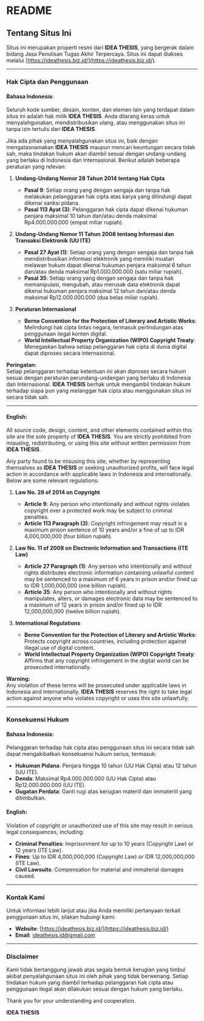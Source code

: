 # README

## Tentang Situs Ini

Situs ini merupakan properti resmi dari **IDEA THESIS**, yang bergerak dalam bidang Jasa Penulisan Tugas Akhir Terpercaya. Situs ini dapat diakses melalui [https://ideathesis.biz.id/](https://ideathesis.biz.id/).

---

### Hak Cipta dan Penggunaan

#### Bahasa Indonesia:
Seluruh kode sumber, desain, konten, dan elemen lain yang terdapat dalam situs ini adalah hak milik **IDEA THESIS**. Anda dilarang keras untuk menyalahgunakan, mendistribusikan ulang, atau menggunakan situs ini tanpa izin tertulis dari **IDEA THESIS**.

Jika ada pihak yang menyalahgunakan situs ini, baik dengan mengatasnamakan **IDEA THESIS** maupun mencari keuntungan secara tidak sah, maka tindakan hukum akan diambil sesuai dengan undang-undang yang berlaku di Indonesia dan Internasional. Berikut adalah beberapa peraturan yang relevan:

1. **Undang-Undang Nomor 28 Tahun 2014 tentang Hak Cipta**  
   - **Pasal 9**: Setiap orang yang dengan sengaja dan tanpa hak melakukan pelanggaran hak cipta atas karya yang dilindungi dapat dikenai sanksi pidana.
   - **Pasal 113 Ayat (3)**: Pelanggaran hak cipta dapat dikenai hukuman penjara maksimal 10 tahun dan/atau denda maksimal Rp4.000.000.000 (empat miliar rupiah).

2. **Undang-Undang Nomor 11 Tahun 2008 tentang Informasi dan Transaksi Elektronik (UU ITE)**  
   - **Pasal 27 Ayat (1)**: Setiap orang yang dengan sengaja dan tanpa hak mendistribusikan informasi elektronik yang memiliki muatan melawan hukum dapat dikenai hukuman penjara maksimal 6 tahun dan/atau denda maksimal Rp1.000.000.000 (satu miliar rupiah).
   - **Pasal 35**: Setiap orang yang dengan sengaja dan tanpa hak memanipulasi, mengubah, atau merusak data elektronik dapat dikenai hukuman penjara maksimal 12 tahun dan/atau denda maksimal Rp12.000.000.000 (dua belas miliar rupiah).

3. **Peraturan Internasional**  
   - **Berne Convention for the Protection of Literary and Artistic Works**: Melindungi hak cipta lintas negara, termasuk perlindungan atas penggunaan ilegal konten digital.
   - **World Intellectual Property Organization (WIPO) Copyright Treaty**: Menegaskan bahwa setiap pelanggaran hak cipta di dunia digital dapat diproses secara internasional.

**Peringatan:**  
Setiap pelanggaran terhadap ketentuan ini akan diproses secara hukum sesuai dengan peraturan perundang-undangan yang berlaku di Indonesia dan Internasional. **IDEA THESIS** berhak untuk mengambil tindakan hukum terhadap siapa pun yang melanggar hak cipta atau menggunakan situs ini secara tidak sah.

---

#### English:
All source code, design, content, and other elements contained within this site are the sole property of **IDEA THESIS**. You are strictly prohibited from misusing, redistributing, or using this site without written permission from **IDEA THESIS**.

Any party found to be misusing this site, whether by representing themselves as **IDEA THESIS** or seeking unauthorized profits, will face legal action in accordance with applicable laws in Indonesia and internationally. Below are some relevant regulations:

1. **Law No. 28 of 2014 on Copyright**  
   - **Article 9**: Any person who intentionally and without rights violates copyright over a protected work may be subject to criminal penalties.
   - **Article 113 Paragraph (3)**: Copyright infringement may result in a maximum prison sentence of 10 years and/or a fine of up to IDR 4,000,000,000 (four billion rupiah).

2. **Law No. 11 of 2008 on Electronic Information and Transactions (ITE Law)**  
   - **Article 27 Paragraph (1)**: Any person who intentionally and without rights distributes electronic information containing unlawful content may be sentenced to a maximum of 6 years in prison and/or fined up to IDR 1,000,000,000 (one billion rupiah).
   - **Article 35**: Any person who intentionally and without rights manipulates, alters, or damages electronic data may be sentenced to a maximum of 12 years in prison and/or fined up to IDR 12,000,000,000 (twelve billion rupiah).

3. **International Regulations**  
   - **Berne Convention for the Protection of Literary and Artistic Works**: Protects copyright across countries, including protection against illegal use of digital content.
   - **World Intellectual Property Organization (WIPO) Copyright Treaty**: Affirms that any copyright infringement in the digital world can be prosecuted internationally.

**Warning:**  
Any violation of these terms will be prosecuted under applicable laws in Indonesia and internationally. **IDEA THESIS** reserves the right to take legal action against anyone who violates copyright or uses this site unlawfully.

---

### Konsekuensi Hukum

#### Bahasa Indonesia:
Pelanggaran terhadap hak cipta atau penggunaan situs ini secara tidak sah dapat mengakibatkan konsekuensi hukum serius, termasuk:
- **Hukuman Pidana**: Penjara hingga 10 tahun (UU Hak Cipta) atau 12 tahun (UU ITE).
- **Denda**: Maksimal Rp4.000.000.000 (UU Hak Cipta) atau Rp12.000.000.000 (UU ITE).
- **Gugatan Perdata**: Ganti rugi atas kerugian materiil dan immateriil yang ditimbulkan.

#### English:
Violation of copyright or unauthorized use of this site may result in serious legal consequences, including:
- **Criminal Penalties**: Imprisonment for up to 10 years (Copyright Law) or 12 years (ITE Law).
- **Fines**: Up to IDR 4,000,000,000 (Copyright Law) or IDR 12,000,000,000 (ITE Law).
- **Civil Lawsuits**: Compensation for material and immaterial damages caused.

---

### Kontak Kami

Untuk informasi lebih lanjut atau jika Anda memiliki pertanyaan terkait penggunaan situs ini, silakan hubungi kami:

- **Website**: [https://ideathesis.biz.id/](https://ideathesis.biz.id/)
- **Email**: [ideathesis.id@gmail.com](mailto:ideathesis.id@gmail.com)

---

### Disclaimer

Kami tidak bertanggung jawab atas segala bentuk kerugian yang timbul akibat penyalahgunaan situs ini oleh pihak yang tidak berwenang. Setiap tindakan hukum yang diambil terhadap pelanggaran hak cipta atau penggunaan ilegal akan dilakukan sesuai dengan hukum yang berlaku.

Thank you for your understanding and cooperation.

**IDEA THESIS**
